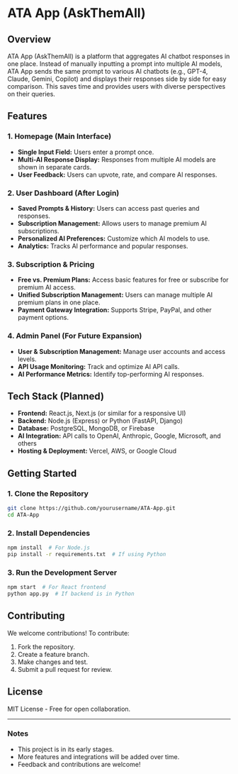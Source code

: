 # ATA App (AskThemAll)

## Overview
ATA App (AskThemAll) is a platform that aggregates AI chatbot responses in one place. Instead of manually inputting a prompt into multiple AI models, ATA App sends the same prompt to various AI chatbots (e.g., GPT-4, Claude, Gemini, Copilot) and displays their responses side by side for easy comparison. This saves time and provides users with diverse perspectives on their queries.

## Features
### **1. Homepage (Main Interface)**
- **Single Input Field:** Users enter a prompt once.
- **Multi-AI Response Display:** Responses from multiple AI models are shown in separate cards.
- **User Feedback:** Users can upvote, rate, and compare AI responses.

### **2. User Dashboard (After Login)**
- **Saved Prompts & History:** Users can access past queries and responses.
- **Subscription Management:** Allows users to manage premium AI subscriptions.
- **Personalized AI Preferences:** Customize which AI models to use.
- **Analytics:** Tracks AI performance and popular responses.

### **3. Subscription & Pricing**
- **Free vs. Premium Plans:** Access basic features for free or subscribe for premium AI access.
- **Unified Subscription Management:** Users can manage multiple AI premium plans in one place.
- **Payment Gateway Integration:** Supports Stripe, PayPal, and other payment options.

### **4. Admin Panel (For Future Expansion)**
- **User & Subscription Management:** Manage user accounts and access levels.
- **API Usage Monitoring:** Track and optimize AI API calls.
- **AI Performance Metrics:** Identify top-performing AI responses.

## Tech Stack (Planned)
- **Frontend:** React.js, Next.js (or similar for a responsive UI)
- **Backend:** Node.js (Express) or Python (FastAPI, Django)
- **Database:** PostgreSQL, MongoDB, or Firebase
- **AI Integration:** API calls to OpenAI, Anthropic, Google, Microsoft, and others
- **Hosting & Deployment:** Vercel, AWS, or Google Cloud

## Getting Started
### **1. Clone the Repository**
```sh
git clone https://github.com/yourusername/ATA-App.git
cd ATA-App
```

### **2. Install Dependencies**
```sh
npm install  # For Node.js
pip install -r requirements.txt  # If using Python
```

### **3. Run the Development Server**
```sh
npm start  # For React frontend
python app.py  # If backend is in Python
```

## Contributing
We welcome contributions! To contribute:
1. Fork the repository.
2. Create a feature branch.
3. Make changes and test.
4. Submit a pull request for review.

## License
MIT License - Free for open collaboration.

---
### Notes
- This project is in its early stages.
- More features and integrations will be added over time.
- Feedback and contributions are welcome!


